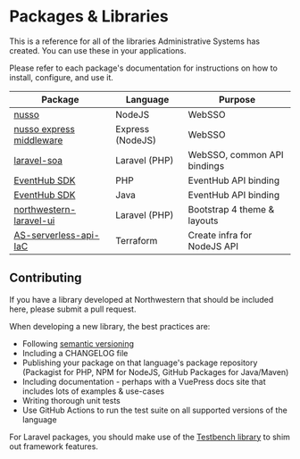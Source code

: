 # Packages & Libraries
This is a reference for all of the libraries Administrative Systems has created. You can use these in your applications. 

Please refer to each package's documentation for instructions on how to install, configure, and use it.

| Package                                                                                                | Language         | Purpose                     | 
|--------------------------------------------------------------------------------------------------------|------------------|-----------------------------| 
| [nusso](https://github.com/NIT-Administrative-Systems/nusso-node)                                      | NodeJS           | WebSSO                      | 
| [nusso express middleware](https://github.com/NIT-Administrative-Systems/ADO-SSO-node-express-example) | Express (NodeJS) | WebSSO                      | 
| [laravel-soa](https://nit-administrative-systems.github.io/SysDev-laravel-soa/)                        | Laravel (PHP)    | WebSSO, common API bindings | 
| [EventHub SDK](https://github.com/NIT-Administrative-Systems/SysDev-EventHub-PHP-SDK)                  | PHP              | EventHub API binding        | 
| [EventHub SDK](https://github.com/NIT-Administrative-Systems/ia-EventHub-Library)                      | Java             | EventHub API binding        | 
| [northwestern-laravel-ui](https://nit-administrative-systems.github.io/northwestern-laravel-ui)        | Laravel (PHP)    | Bootstrap 4 theme & layouts |
| [AS-serverless-api-IaC](https://github.com/NIT-Administrative-Systems/AS-serverless-api-IaC)           | Terraform        | Create infra for NodeJS API |

## Contributing
If you have a library developed at Northwestern that should be included here, please submit a pull request.

When developing a new library, the best practices are:

- Following [semantic versioning](https://semver.org/)
- Including a CHANGELOG file
- Publishing your package on that language's package repository (Packagist for PHP, NPM for NodeJS, GitHub Packages for Java/Maven)
- Including documentation - perhaps with a VuePress docs site that includes lots of examples & use-cases
- Writing thorough unit tests
- Use GitHub Actions to run the test suite on all supported versions of the language

For Laravel packages, you should make use of the [Testbench library](https://github.com/orchestral/testbench) to shim out framework features.

